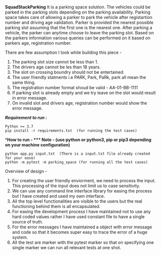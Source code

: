 **SquadStackParking**
It is a parking space solution. The vehicles could be parked in the parking slots depending on the parking availability.
Parking space takes care of allowing a parker to park the vehicle after registartion number and driving age validation.
Parker is provided the nearest possible parking slot asuuming that the first one is the nearest one.
After parking a vehicle, the parker can anytime choose to leave the parking slot.
Based on the parkers information various queries can be performed on it based on parkers age, registration number.

There are few assumption I took while building this piece - 
1. The parking slot size cannot be less than 1.
2. The drivers age cannot be les than 18 years.
3. The slot on crossing boundry should not be entertained.
4. The user friendly statments i.e PARK, Park, PaRk, park all mean the same thing.
5. The registration number format shoud be valid - AA-01-BB-1111
6. If parking slot is already empty and we try leave on the slot would result in error message.
7. On invalid slot and drivers age, registration number would show the error message.

***Requirement to run :***
```
Python >= 3.7
pip install -r requirements.txt  (for running the test cases)
```

***How to run - ***
Note - (use python or python3, pip or pip3 depending on your machine configuration)**
```
python app.py input.txt  (There is a input.txt file already created for your ease)
python -m pytest -m parking_space (for running all the test cases)
```

Overview of design - 
1. For creating the user friendly enviorment, we need to process the input. This processing of the input does not limit us to case sensitivity.
2. We can use any command line interface library for easing the process but I have created and used my own interface.
3. All the top level functionalities are visible to the users but the real functioning behind them is all encapsulated.
4. For easing the development process I have maintained not to use any hard coded values rather I have used constant file to have a single source of truth.
5. For the error messages I have maintained a object with error message and code so that it becomes super easy to trace the error of a huge system.
6. All the test are marker with the pytest marker so that on specifying one single marker we can run all relevant tests at one shot.
